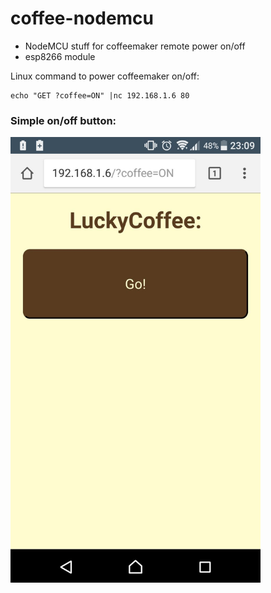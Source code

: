 # coffee-nodemcu

* NodeMCU stuff for coffeemaker remote power on/off
* esp8266 module

Linux command to power coffeemaker on/off:
```
echo "GET ?coffee=ON" |nc 192.168.1.6 80
```

### Simple on/off button:

<img src="https://github.com/LuckyHacker/coffee-nodemcu/blob/master/images/luckycoffee.jpeg" width="400">
